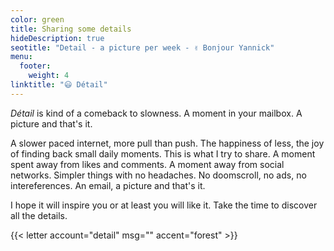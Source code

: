 ```yaml
---
color: green
title: Sharing some details
hideDescription: true
seotitle: "Detail - a picture per week - ✌️ Bonjour Yannick"
menu:
  footer:
    weight: 4
linktitle: "😃 Détail"
---
```


*Détail* is kind of a comeback to slowness.
A moment in your mailbox.
A picture and that's it.

A slower paced internet, more pull than push. The happiness of less, the joy of finding back small daily moments. This is what I try to share. A moment spent away from likes and comments. A moment away from social networks. Simpler things with no headaches. No doomscroll, no ads, no intereferences. An email, a picture and that's it.

I hope it will inspire you or at least you will like it.
Take the time to discover all the details.

{{< letter account="detail" msg="" accent="forest" >}}

